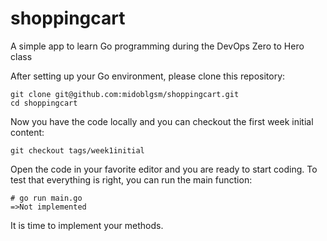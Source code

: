 # shoppingcart
A simple app to learn Go programming during the DevOps Zero to Hero class


After setting up your Go environment, please clone this repository:
```
git clone git@github.com:midoblgsm/shoppingcart.git
cd shoppingcart
```

Now you have the code locally and you can checkout the first week initial content:
```
git checkout tags/week1initial
```

Open the code in your favorite editor and you are ready to start coding. To test that everything is right, you can run the main function:
```
# go run main.go
=>Not implemented
```

It is time to implement your methods.
